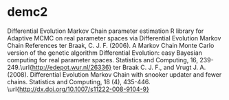 # demc2
Differential Evolution Markov Chain parameter estimation
R library for Adaptive MCMC on real parameter spaces via Differential Evolution Markov Chain 
References 
ter Braak, C. J. F. (2006). A Markov Chain Monte Carlo version of the genetic algorithm Differential Evolution: easy Bayesian computing for real parameter spaces. Statistics and Computing, 16, 239-249.\url{http://edepot.wur.nl/26336}
ter  Braak C. J. F., and Vrugt J. A. (2008). Differential Evolution Markov Chain with snooker updater and fewer chains. Statistics and Computing, 18 (4), 435-446. \url{http://dx.doi.org/10.1007/s11222-008-9104-9}

